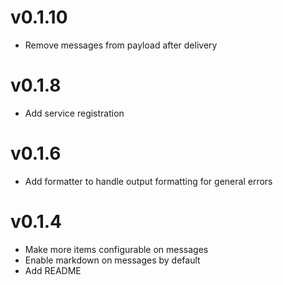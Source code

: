 # v0.1.10
* Remove messages from payload after delivery

# v0.1.8
* Add service registration

# v0.1.6
* Add formatter to handle output formatting for general errors

# v0.1.4
* Make more items configurable on messages
* Enable markdown on messages by default
* Add README
